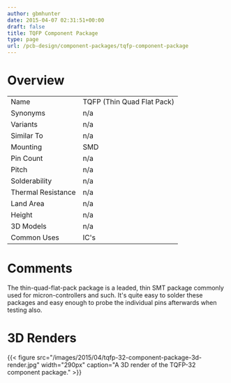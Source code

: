 ```yaml
---
author: gbmhunter
date: 2015-04-07 02:31:51+00:00
draft: false
title: TQFP Component Package
type: page
url: /pcb-design/component-packages/tqfp-component-package
---
```


# Overview


<table>
<tbody >
<tr >

<td >Name
</td>

<td >TQFP (Thin Quad Flat Pack)
</td>
</tr>
<tr >

<td >Synonyms
</td>

<td >n/a
</td>
</tr>
<tr >

<td >Variants
</td>

<td >n/a
</td>
</tr>
<tr >

<td >Similar To
</td>

<td >n/a
</td>
</tr>
<tr >

<td >Mounting
</td>

<td >SMD
</td>
</tr>
<tr >

<td >Pin Count
</td>

<td >n/a
</td>
</tr>
<tr >

<td >Pitch
</td>

<td >n/a
</td>
</tr>
<tr >

<td >Solderability
</td>

<td >n/a
</td>
</tr>
<tr >

<td >Thermal Resistance
</td>

<td >n/a
</td>
</tr>
<tr >

<td >Land Area
</td>

<td >n/a
</td>
</tr>
<tr >

<td >Height
</td>

<td >n/a
</td>
</tr>
<tr >

<td >3D Models
</td>

<td >n/a
</td>
</tr>
<tr >

<td >Common Uses
</td>

<td >IC's
</td>
</tr>
</tbody>
</table>

# Comments

The thin-quad-flat-pack package is a leaded, thin SMT package commonly used for micron-controllers and such. It's quite easy to solder these packages and easy enough to probe the individual pins afterwards when testing also.

# 3D Renders

{{< figure src="/images/2015/04/tqfp-32-component-package-3d-render.jpg" width="290px" caption="A 3D render of the TQFP-32 component package."  >}}